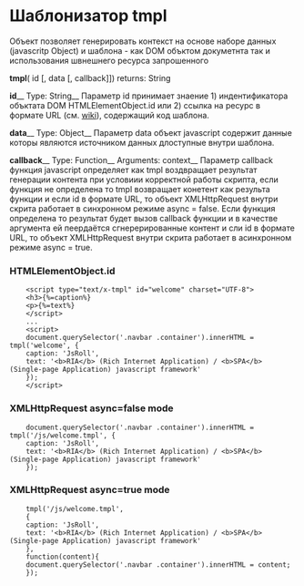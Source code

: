 # Шаблонизатор tmpl

Объект позволяет генерировать контекст на основе наборе данных (javascritp Object) и шаблона - как DOM объктом докуметнта так и использования швнешнего ресурса запрошенного

**tmpl**( id [, data [, callback]]) returns: String

**id**__
Type: String__
Параметр id принимает знаение 1) индентификатора объктата DOM HTMLElementObject.id или 2) ссылка на ресурс в формате URL (см. [wiki](https://ru.wikipedia.org/wiki/URL)), содержащий код шаблона.

**data**__
Type: Object__
Параметр data объект javascript содержит данные которы являются источником данных длоступные внутри шаблона.

**callback**__
Type: Function__
Arguments: context__
Параметр callback функция javascript определяет как tmpl воздвращает результат генерации контента при условиии корректной работы скрипта, если функция не определена то tmpl возвращает конетент как результа функции и если id в формате URL, то объект XMLHttpRequest внутри скрита работает в синхронном режиме async = false. Если функция определена то результат будет вызов callback функции и в качестве аргумента ей пеердаётся сгнерерированные контент и сли id в формате URL, то объект XMLHttpRequest внутри скрита работает в асинхронном режиме async = true.

### HTMLElementObject.id
```
    <script type="text/x-tmpl" id="welcome" charset="UTF-8">
    <h3>{%=caption%}
    <p>{%=text%}
    </script>
    ...
    <script>
    document.querySelector('.navbar .container').innerHTML = tmpl('welcome', {
    caption: 'JsRoll',
    text: '<b>RIA</b> (Rich Internet Application) / <b>SPA</b> (Single-page Application) javascript framework'
    });
    </script>
```
                    
### XMLHttpRequest async=false mode
```
    document.querySelector('.navbar .container').innerHTML = tmpl('/js/welcome.tmpl', {
    caption: 'JsRoll',
    text: '<b>RIA</b> (Rich Internet Application) / <b>SPA</b> (Single-page Application) javascript framework'
    });
```
                    
### XMLHttpRequest async=true mode
```
    tmpl('/js/welcome.tmpl',
    {
    caption: 'JsRoll',
    text: '<b>RIA</b> (Rich Internet Application) / <b>SPA</b> (Single-page Application) javascript framework'
    },
    function(content){
    document.querySelector('.navbar .container').innerHTML = content;
    });
```